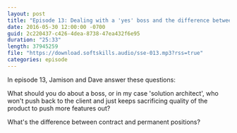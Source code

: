 ```yaml
---
layout: post
title: "Episode 13: Dealing with a 'yes' boss and the difference between contract and permanent positions"
date: 2016-05-30 12:00:00 -0700
guid: 2c220437-c426-4dea-8738-47ea432f6e95
duration: "25:33"
length: 37945259
file: "https://download.softskills.audio/sse-013.mp3?rss=true"
categories: episode
---
```






In episode 13, Jamison and  Dave answer these questions:

What should you do about a boss, or in my case 'solution architect', who won't push back to the client and just keeps sacrificing quality of the product to push more features out?

What's the difference between contract and permanent positions?



